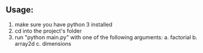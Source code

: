 ## Usage:

1. make sure you have python 3 installed
2. cd into the project's folder
3. run "python main.py" with one of the following arguments:
   a. factorial
   b. array2d
   c. dimensions
